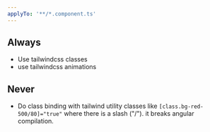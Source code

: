 ```yaml
---
applyTo: '**/*.component.ts'
---
```


## Always
- Use tailwindcss classes
- use tailwindcss animations

## Never

- Do class binding with tailwind utility classes like `[class.bg-red-500/80]="true"` where there is a slash ("/"). it breaks angular compilation.

